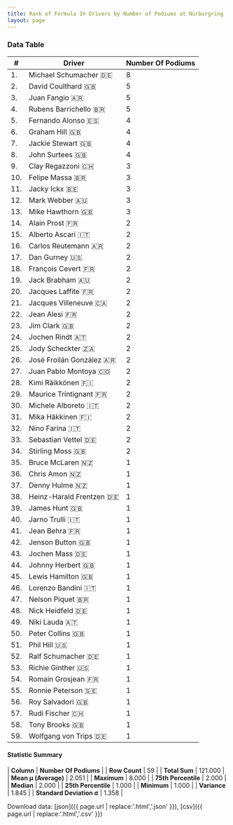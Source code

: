 ```yaml
---
title: Rank of Formula 1® Drivers by Number of Podiums at Nürburgring
layout: page
---
```


<canvas id="chart" width="400" height="180"></canvas>
<script>
var data = {
    "datasets": [
        {
            "backgroundColor": [
                "#9C8E8D",
                "#9C8E8D",
                "#9C8E8D",
                "#9C8E8D",
                "#9C8E8D",
                "#9C8E8D",
                "#9C8E8D",
                "#9C8E8D",
                "#9C8E8D",
                "#9C8E8D",
                "#9C8E8D",
                "#9C8E8D",
                "#9C8E8D",
                "#9C8E8D",
                "#9C8E8D",
                "#9C8E8D",
                "#9C8E8D",
                "#9C8E8D",
                "#9C8E8D",
                "#9C8E8D",
                "#9C8E8D",
                "#9C8E8D",
                "#9C8E8D",
                "#9C8E8D",
                "#9C8E8D",
                "#9C8E8D",
                "#9C8E8D",
                "#9C8E8D",
                "#9C8E8D",
                "#9C8E8D",
                "#9C8E8D",
                "#9C8E8D",
                "#9C8E8D",
                "#9C8E8D",
                "#9C8E8D",
                "#9C8E8D",
                "#9C8E8D",
                "#9C8E8D",
                "#9C8E8D",
                "#9C8E8D",
                "#9C8E8D",
                "#9C8E8D",
                "#9C8E8D",
                "#9C8E8D",
                "#9C8E8D",
                "#9C8E8D",
                "#9C8E8D",
                "#9C8E8D",
                "#9C8E8D",
                "#9C8E8D",
                "#9C8E8D",
                "#9C8E8D",
                "#9C8E8D",
                "#9C8E8D",
                "#9C8E8D",
                "#9C8E8D",
                "#9C8E8D",
                "#9C8E8D",
                "#9C8E8D"
            ],
            "borderColor": [
                "#1D181E",
                "#1D181E",
                "#1D181E",
                "#1D181E",
                "#1D181E",
                "#1D181E",
                "#1D181E",
                "#1D181E",
                "#1D181E",
                "#1D181E",
                "#1D181E",
                "#1D181E",
                "#1D181E",
                "#1D181E",
                "#1D181E",
                "#1D181E",
                "#1D181E",
                "#1D181E",
                "#1D181E",
                "#1D181E",
                "#1D181E",
                "#1D181E",
                "#1D181E",
                "#1D181E",
                "#1D181E",
                "#1D181E",
                "#1D181E",
                "#1D181E",
                "#1D181E",
                "#1D181E",
                "#1D181E",
                "#1D181E",
                "#1D181E",
                "#1D181E",
                "#1D181E",
                "#1D181E",
                "#1D181E",
                "#1D181E",
                "#1D181E",
                "#1D181E",
                "#1D181E",
                "#1D181E",
                "#1D181E",
                "#1D181E",
                "#1D181E",
                "#1D181E",
                "#1D181E",
                "#1D181E",
                "#1D181E",
                "#1D181E",
                "#1D181E",
                "#1D181E",
                "#1D181E",
                "#1D181E",
                "#1D181E",
                "#1D181E",
                "#1D181E",
                "#1D181E",
                "#1D181E"
            ],
            "borderWidth": 1,
            "data": [
                8.0,
                5.0,
                5.0,
                5.0,
                4.0,
                4.0,
                4.0,
                4.0,
                3.0,
                3.0,
                3.0,
                3.0,
                3.0,
                2.0,
                2.0,
                2.0,
                2.0,
                2.0,
                2.0,
                2.0,
                2.0,
                2.0,
                2.0,
                2.0,
                2.0,
                2.0,
                2.0,
                2.0,
                2.0,
                2.0,
                2.0,
                2.0,
                2.0,
                2.0,
                1.0,
                1.0,
                1.0,
                1.0,
                1.0,
                1.0,
                1.0,
                1.0,
                1.0,
                1.0,
                1.0,
                1.0,
                1.0,
                1.0,
                1.0,
                1.0,
                1.0,
                1.0,
                1.0,
                1.0,
                1.0,
                1.0,
                1.0,
                1.0,
                1.0
            ],
            "label": "Number Of Podiums"
        }
    ],
    "labels": [
        "Michael Schumacher",
        "David Coulthard",
        "Juan Fangio",
        "Rubens Barrichello",
        "Fernando Alonso",
        "Graham Hill",
        "Jackie Stewart",
        "John Surtees",
        "Clay Regazzoni",
        "Felipe Massa",
        "Jacky Ickx",
        "Mark Webber",
        "Mike Hawthorn",
        "Alain Prost",
        "Alberto Ascari",
        "Carlos Reutemann",
        "Dan Gurney",
        "François Cevert",
        "Jack Brabham",
        "Jacques Laffite",
        "Jacques Villeneuve",
        "Jean Alesi",
        "Jim Clark",
        "Jochen Rindt",
        "Jody Scheckter",
        "José Froilán González",
        "Juan Pablo Montoya",
        "Kimi Räikkönen",
        "Maurice Trintignant",
        "Michele Alboreto",
        "Mika Häkkinen",
        "Nino Farina",
        "Sebastian Vettel",
        "Stirling Moss",
        "Bruce McLaren",
        "Chris Amon",
        "Denny Hulme",
        "Heinz-Harald Frentzen",
        "James Hunt",
        "Jarno Trulli",
        "Jean Behra",
        "Jenson Button",
        "Jochen Mass",
        "Johnny Herbert",
        "Lewis Hamilton",
        "Lorenzo Bandini",
        "Nelson Piquet",
        "Nick Heidfeld",
        "Niki Lauda",
        "Peter Collins",
        "Phil Hill",
        "Ralf Schumacher",
        "Richie Ginther",
        "Romain Grosjean",
        "Ronnie Peterson",
        "Roy Salvadori",
        "Rudi Fischer",
        "Tony Brooks",
        "Wolfgang von Trips"
    ]
};
var options = {
  legend: {
    display: false
  },
  scales: {
    xAxes: [{
      ticks: {
        beginAtZero: true,
        maxRotation: 180,
        display: window.innerWidth > 800
      }
    }],
    yAxes: [{
      ticks: {
        beginAtZero: true
      }
    }]
  },
  onResize: function(chart, size) {
    chart.options.scales.xAxes[0].ticks.display = size.width > 800;
  }
};
var chart = new Chart("chart", {
    data: data,
    type: 'bar',
    options: options
});
</script>



### Data Table

| # | Driver | Number Of Podiums |
|--|--|--|
| 1. | Michael Schumacher 🇩🇪 | 8 |
| 2. | David Coulthard 🇬🇧 | 5 |
| 3. | Juan Fangio 🇦🇷 | 5 |
| 4. | Rubens Barrichello 🇧🇷 | 5 |
| 5. | Fernando Alonso 🇪🇸 | 4 |
| 6. | Graham Hill 🇬🇧 | 4 |
| 7. | Jackie Stewart 🇬🇧 | 4 |
| 8. | John Surtees 🇬🇧 | 4 |
| 9. | Clay Regazzoni 🇨🇭 | 3 |
| 10. | Felipe Massa 🇧🇷 | 3 |
| 11. | Jacky Ickx 🇧🇪 | 3 |
| 12. | Mark Webber 🇦🇺 | 3 |
| 13. | Mike Hawthorn 🇬🇧 | 3 |
| 14. | Alain Prost 🇫🇷 | 2 |
| 15. | Alberto Ascari 🇮🇹 | 2 |
| 16. | Carlos Reutemann 🇦🇷 | 2 |
| 17. | Dan Gurney 🇺🇸 | 2 |
| 18. | François Cevert 🇫🇷 | 2 |
| 19. | Jack Brabham 🇦🇺 | 2 |
| 20. | Jacques Laffite 🇫🇷 | 2 |
| 21. | Jacques Villeneuve 🇨🇦 | 2 |
| 22. | Jean Alesi 🇫🇷 | 2 |
| 23. | Jim Clark 🇬🇧 | 2 |
| 24. | Jochen Rindt 🇦🇹 | 2 |
| 25. | Jody Scheckter 🇿🇦 | 2 |
| 26. | José Froilán González 🇦🇷 | 2 |
| 27. | Juan Pablo Montoya 🇨🇴 | 2 |
| 28. | Kimi Räikkönen 🇫🇮 | 2 |
| 29. | Maurice Trintignant 🇫🇷 | 2 |
| 30. | Michele Alboreto 🇮🇹 | 2 |
| 31. | Mika Häkkinen 🇫🇮 | 2 |
| 32. | Nino Farina 🇮🇹 | 2 |
| 33. | Sebastian Vettel 🇩🇪 | 2 |
| 34. | Stirling Moss 🇬🇧 | 2 |
| 35. | Bruce McLaren 🇳🇿 | 1 |
| 36. | Chris Amon 🇳🇿 | 1 |
| 37. | Denny Hulme 🇳🇿 | 1 |
| 38. | Heinz-Harald Frentzen 🇩🇪 | 1 |
| 39. | James Hunt 🇬🇧 | 1 |
| 40. | Jarno Trulli 🇮🇹 | 1 |
| 41. | Jean Behra 🇫🇷 | 1 |
| 42. | Jenson Button 🇬🇧 | 1 |
| 43. | Jochen Mass 🇩🇪 | 1 |
| 44. | Johnny Herbert 🇬🇧 | 1 |
| 45. | Lewis Hamilton 🇬🇧 | 1 |
| 46. | Lorenzo Bandini 🇮🇹 | 1 |
| 47. | Nelson Piquet 🇧🇷 | 1 |
| 48. | Nick Heidfeld 🇩🇪 | 1 |
| 49. | Niki Lauda 🇦🇹 | 1 |
| 50. | Peter Collins 🇬🇧 | 1 |
| 51. | Phil Hill 🇺🇸 | 1 |
| 52. | Ralf Schumacher 🇩🇪 | 1 |
| 53. | Richie Ginther 🇺🇸 | 1 |
| 54. | Romain Grosjean 🇫🇷 | 1 |
| 55. | Ronnie Peterson 🇸🇪 | 1 |
| 56. | Roy Salvadori 🇬🇧 | 1 |
| 57. | Rudi Fischer 🇨🇭 | 1 |
| 58. | Tony Brooks 🇬🇧 | 1 |
| 59. | Wolfgang von Trips 🇩🇪 | 1 |

#### Statistic Summary

| **Column** | **Number Of Podiums** |
| **Row Count** | 59 |
| **Total Sum** | 121.000 |
| **Mean μ (Average)** | 2.051 |
| **Maximum** | 8.000 |
| **75th Percentile** | 2.000 |
| **Median** | 2.000 |
| **25th Percentile** | 1.000 |
| **Minimum** | 1.000 |
| **Variance** | 1.845 |
| **Standard Deviation σ** | 1.358 |

Download data: [json]({{ page.url | replace:'.html','.json' }}), [csv]({{ page.url | replace:'.html','.csv' }})
